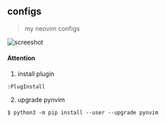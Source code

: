 ## configs


> my neovim configs

![screeshot](https://gw.alicdn.com/tfs/TB1vEiYLEY1gK0jSZFMXXaWcVXa-2876-1746.png)


#### Attention

1. install plugin

```shell
:PlugInstall
```

2. upgrade pynvim 
```shell
$ python3 -m pip install --user --upgrade pynvim 
```

